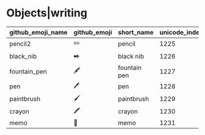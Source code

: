 # Objects|writing

|github_emoji_name|github_emoji|short_name|unicode_index|
|---|---|---|---|
|pencil2|:pencil2:|pencil|1225|
|black_nib|:black_nib:|black nib|1226|
|fountain_pen|:fountain_pen:|fountain pen|1227|
|pen|:pen:|pen|1228|
|paintbrush|:paintbrush:|paintbrush|1229|
|crayon|:crayon:|crayon|1230|
|memo|:memo:|memo|1231|
